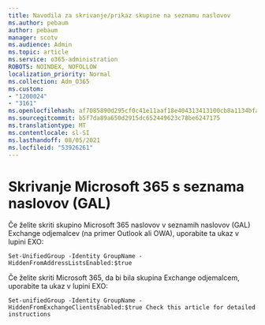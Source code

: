```yaml
---
title: Navodila za skrivanje/prikaz skupine na seznamu naslovov
ms.author: pebaum
author: pebaum
manager: scotv
ms.audience: Admin
ms.topic: article
ms.service: o365-administration
ROBOTS: NOINDEX, NOFOLLOW
localization_priority: Normal
ms.collection: Adm_O365
ms.custom:
- "1200024"
- "3161"
ms.openlocfilehash: af7085890d295cf0c41e11aaf18e404313413100cb8a1134bfac051d5fa26996
ms.sourcegitcommit: b5f7da89a650d2915dc652449623c78be6247175
ms.translationtype: MT
ms.contentlocale: sl-SI
ms.lasthandoff: 08/05/2021
ms.locfileid: "53926261"
---
```

# <a name="hide-microsoft-365-group-from-address-list-gal"></a>Skrivanje Microsoft 365 s seznama naslovov (GAL)

Če želite skriti skupino Microsoft 365 naslovov v seznamih naslovov (GAL) Exchange odjemalcev (na primer Outlook ali OWA), uporabite ta ukaz v lupini EXO:

`Set-UnifiedGroup -Identity GroupName -HiddenFromAddressListsEnabled:$true`

Če želite skriti Microsoft 365, da bi bila skupina Exchange odjemalcem, uporabite ta ukaz v lupini EXO:

`Set-unifiedGroup -Identity GroupName -HiddenFromExchangeClientsEnabled:$true
Check this article for detailed instructions`

